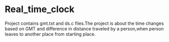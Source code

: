 # Real_time_clock
Project contains gmt.txt and ds.c files.The project is about the time changes based on GMT and difference in distance traveled by a person,when person leaves to another place from starting place.
